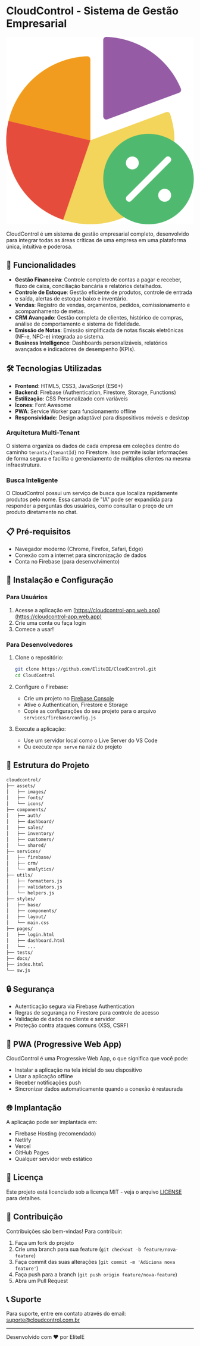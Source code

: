 # CloudControl - Sistema de Gestão Empresarial

![CloudControl Logo](./assets/images/logo.png)

CloudControl é um sistema de gestão empresarial completo, desenvolvido para integrar todas as áreas críticas de uma empresa em uma plataforma única, intuitiva e poderosa.

## 🚀 Funcionalidades

- **Gestão Financeira**: Controle completo de contas a pagar e receber, fluxo de caixa, conciliação bancária e relatórios detalhados.
- **Controle de Estoque**: Gestão eficiente de produtos, controle de entrada e saída, alertas de estoque baixo e inventário.
- **Vendas**: Registro de vendas, orçamentos, pedidos, comissionamento e acompanhamento de metas.
- **CRM Avançado**: Gestão completa de clientes, histórico de compras, análise de comportamento e sistema de fidelidade.
- **Emissão de Notas**: Emissão simplificada de notas fiscais eletrônicas (NF-e, NFC-e) integrada ao sistema.
- **Business Intelligence**: Dashboards personalizáveis, relatórios avançados e indicadores de desempenho (KPIs).

## 🛠️ Tecnologias Utilizadas

- **Frontend**: HTML5, CSS3, JavaScript (ES6+)
- **Backend**: Firebase (Authentication, Firestore, Storage, Functions)
- **Estilização**: CSS Personalizado com variáveis
- **Ícones**: Font Awesome
- **PWA**: Service Worker para funcionamento offline
- **Responsividade**: Design adaptável para dispositivos móveis e desktop

### Arquitetura Multi-Tenant

O sistema organiza os dados de cada empresa em coleções dentro do caminho
`tenants/{tenantId}` no Firestore. Isso permite isolar informações de forma segura
e facilita o gerenciamento de múltiplos clientes na mesma infraestrutura.

### Busca Inteligente

O CloudControl possui um serviço de busca que localiza rapidamente produtos pelo
nome. Essa camada de "IA" pode ser expandida para responder a perguntas dos
usuários, como consultar o preço de um produto diretamente no chat.

## 📋 Pré-requisitos

- Navegador moderno (Chrome, Firefox, Safari, Edge)
- Conexão com a internet para sincronização de dados
- Conta no Firebase (para desenvolvimento)

## 🔧 Instalação e Configuração

### Para Usuários

1. Acesse a aplicação em [https://cloudcontrol-app.web.app](https://cloudcontrol-app.web.app)
2. Crie uma conta ou faça login
3. Comece a usar!

### Para Desenvolvedores

1. Clone o repositório:
   ```bash
   git clone https://github.com/EliteIE/CloudControl.git
   cd CloudControl
   ```

2. Configure o Firebase:
   - Crie um projeto no [Firebase Console](https://console.firebase.google.com/)
   - Ative o Authentication, Firestore e Storage
   - Copie as configurações do seu projeto para o arquivo `services/firebase/config.js`

3. Execute a aplicação:
   - Use um servidor local como o Live Server do VS Code
   - Ou execute `npx serve` na raiz do projeto

## 📂 Estrutura do Projeto

```
cloudcontrol/
├── assets/
│   ├── images/
│   ├── fonts/
│   └── icons/
├── components/
│   ├── auth/
│   ├── dashboard/
│   ├── sales/
│   ├── inventory/
│   ├── customers/
│   └── shared/
├── services/
│   ├── firebase/
│   ├── crm/
│   └── analytics/
├── utils/
│   ├── formatters.js
│   ├── validators.js
│   └── helpers.js
├── styles/
│   ├── base/
│   ├── components/
│   ├── layout/
│   └── main.css
├── pages/
│   ├── login.html
│   ├── dashboard.html
│   └── ...
├── tests/
├── docs/
├── index.html
└── sw.js
```

## 🔒 Segurança

- Autenticação segura via Firebase Authentication
- Regras de segurança no Firestore para controle de acesso
- Validação de dados no cliente e servidor
- Proteção contra ataques comuns (XSS, CSRF)

## 📱 PWA (Progressive Web App)

CloudControl é uma Progressive Web App, o que significa que você pode:
- Instalar a aplicação na tela inicial do seu dispositivo
- Usar a aplicação offline
- Receber notificações push
- Sincronizar dados automaticamente quando a conexão é restaurada

## 🌐 Implantação

A aplicação pode ser implantada em:
- Firebase Hosting (recomendado)
- Netlify
- Vercel
- GitHub Pages
- Qualquer servidor web estático

## 📄 Licença

Este projeto está licenciado sob a licença MIT - veja o arquivo [LICENSE](LICENSE) para detalhes.

## 👥 Contribuição

Contribuições são bem-vindas! Para contribuir:
1. Faça um fork do projeto
2. Crie uma branch para sua feature (`git checkout -b feature/nova-feature`)
3. Faça commit das suas alterações (`git commit -m 'Adiciona nova feature'`)
4. Faça push para a branch (`git push origin feature/nova-feature`)
5. Abra um Pull Request

## 📞 Suporte

Para suporte, entre em contato através do email: suporte@cloudcontrol.com.br

---

Desenvolvido com ❤️ por EliteIE

